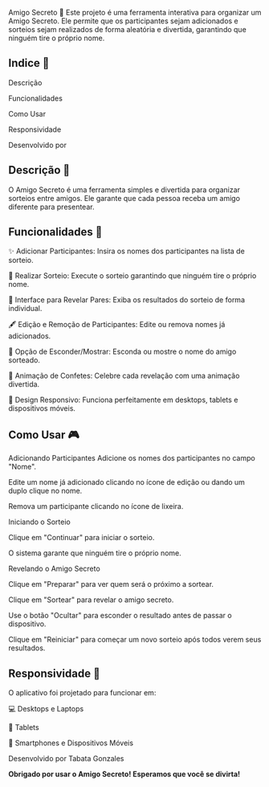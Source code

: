 Amigo Secreto 🎊
Este projeto é uma ferramenta interativa para organizar um Amigo Secreto. Ele permite que os participantes sejam adicionados e sorteios sejam realizados de forma aleatória e divertida, garantindo que ninguém tire o próprio nome.

## Indice  📝

Descrição

Funcionalidades

Como Usar

Responsividade

Desenvolvido por

## Descrição 📝

O Amigo Secreto é uma ferramenta simples e divertida para organizar sorteios entre amigos. Ele garante que cada pessoa receba um amigo diferente para presentear.

## Funcionalidades 🚀

✨ Adicionar Participantes: Insira os nomes dos participantes na lista de sorteio.

🎁 Realizar Sorteio: Execute o sorteio garantindo que ninguém tire o próprio nome.

👫 Interface para Revelar Pares: Exiba os resultados do sorteio de forma individual.

🖋️ Edição e Remoção de Participantes: Edite ou remova nomes já adicionados.

🔑 Opção de Esconder/Mostrar: Esconda ou mostre o nome do amigo sorteado.

🎉 Animação de Confetes: Celebre cada revelação com uma animação divertida.

📱 Design Responsivo: Funciona perfeitamente em desktops, tablets e dispositivos móveis.

## Como Usar 🎮

Adicionando Participantes
Adicione os nomes dos participantes no campo "Nome".

Edite um nome já adicionado clicando no ícone de edição ou dando um duplo clique no nome.

Remova um participante clicando no ícone de lixeira.

Iniciando o Sorteio

Clique em "Continuar" para iniciar o sorteio.

O sistema garante que ninguém tire o próprio nome.

Revelando o Amigo Secreto

Clique em "Preparar" para ver quem será o próximo a sortear.

Clique em "Sortear" para revelar o amigo secreto.

Use o botão "Ocultar" para esconder o resultado antes de passar o dispositivo.

Clique em "Reiniciar" para começar um novo sorteio após todos verem seus resultados.

## Responsividade 📱

O aplicativo foi projetado para funcionar em:

💻 Desktops e Laptops

📱 Tablets

📲 Smartphones e Dispositivos Móveis

Desenvolvido por
Tabata Gonzales

**Obrigado por usar o Amigo Secreto! Esperamos que você se divirta!**
